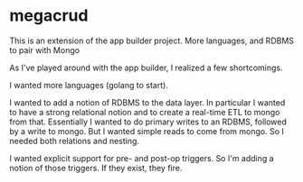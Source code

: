 # megacrud
This is an extension of the app builder project.  More languages, and RDBMS to pair with Mongo

As I've played around with the app builder, I realized a few shortcomings.

I wanted more languages (golang to start).

I wanted to add a notion of RDBMS to the data layer. In particular I wanted to have a strong relational notion and to create a real-time ETL to mongo from that.  Essentially I wanted to do primary writes to an RDBMS, followed by a write to mongo.  But I wanted simple reads to come from mongo.  So I needed both relations and nesting.

I wanted explicit support for pre- and post-op triggers.  So I'm adding a notion of those triggers.  If they exist, they fire.
